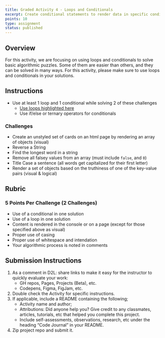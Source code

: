 ```yaml
---
title: Graded Activity 4 - Loops and Conditionals
excerpt: Create conditional statements to render data in specific conditions. Use loops to access lists of content.
points: 10
type: assignment
status: published
---
```


<h2>Overview</h2>

For this activity, we are focusing on using loops and conditionals to solve basic algorithmic puzzles. Some of them are easier than others, and they can be solved in many ways. For this activity, please make sure to use loops and conditionals in your solutions.

<h2>Instructions</h2>

- Use at least 1 loop and 1 conditional while solving 2 of these challenges
  - [Use loops highlighted here](https://developer.mozilla.org/en-US/docs/Web/JavaScript/Guide/Loops_and_iteration)
  - Use if/else or ternary operators for conditionals

### Challenges

- Create an unstyled set of cards on an html page by rendering an array of objects (visual)
- Reverse a String
- Find the longest word in a string
- Remove all falsey values from an array (must include `false`, and `0`)
- Title Case a sentence (all words get capitalized for their first letter)
- Render a set of objects based on the truthiness of one of the key-value pairs (visual & logical)

<h2>Rubric</h2>

### 5 Points Per Challenge (2 Challenges)

- Use of a conditional in one solution
- Use of a loop in one solution
- Content is rendered in the console or on a page (except for those specified above as visual)
- Proper use of casing
- Proper use of whitespace and intendation
- Your algorithmic process is noted in comments


<h2>Submission Instructions</h2>

1. As a comment in D2L: share links to make it easy for the instructor to quickly evaluate your work:
    - GH repos, Pages, Projects (Beta), etc.
    - Codepens, Figma, FigJam, etc.
2. Double check the Activity for specific instructions.
3. If applicable, include a README containing the following;
    - Activity name and author;
    - Attributions: Did anyone help you? Give credit to any classmates, articles, tutorials, etc that helped you complete this project.
    - Include self-assessments, observations, research, etc under the heading “Code Journal” in your README.
4. Zip project repo and submit it.